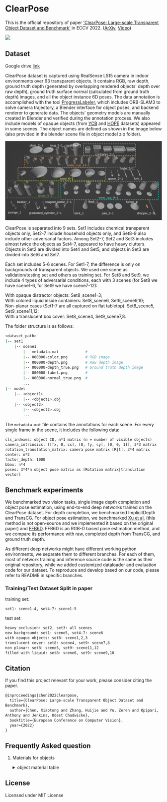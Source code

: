 # ClearPose

This is the official repository of paper ['ClearPose: Large-scale Transparent Object Dataset and Benchmark'](https://progress.eecs.umich.edu/projects/clearpose/) in ECCV 2022. ([ArXiv](https://arxiv.org/abs/2203.03890), [Video](https://www.youtube.com/watch?v=i8LjxicAaps))

![](dataset_sample.png)

## Dataset

Google drive [link](https://drive.google.com/drive/folders/1Cp2cwwQmntE0aUkmHOLKIlG4Jiz9PQH8?usp=sharing)

ClearPose dataset is captured using RealSense L515 camera in indoor environments over 63 transparent objects. It contains RGB, raw depth, ground truth depth (generated by overlapping rendered objects' depth over raw depth), ground truth surface normal (calculated from ground truth depth) images, and all the object instance 6D poses. The data annotation is accomplished with the tool [ProgressLabeler](https://github.com/huijieZH/ProgressLabeller), which includes ORB-SLAM3 to solve camera trajectory, a Blender interface for object poses, and backend renderer to generate data. The objects' geometry models are manually created in Blender and verified during the annotation process. We also include models of opaque objects (from [YCB](https://www.ycbbenchmarks.com/object-models/) and [HOPE](https://github.com/swtyree/hope-dataset) datasets) appeared in some scenes. The object names are defined as shown in the image below (also provided in the blender scene file in object model zip folder).

![](clearpose_object_names.png)

ClearPose is separated into 9 sets. Set1 includes chemical transparent objects only, Set2-7 include household objects only, and Set8-9 also include other adversarial factors. Among Set2-7, Set2 and Set3 includes almost twice the objects as Set4-7, appeared to have heavy clutters. Objects in Set2 are divided into Set4 and Set5, and objects in Set3 are divided into Set6 and Set7.

Each set includes 5-6 scenes. For Set1-7, the difference is only on backgrounds of transparent objects. We used one scene as validation/testing set and others as training set. For Set8 and Set9, we include 4 types of adversarial conditions, each with 3 scenes (for Set8 we have scene1-6, for Set9 we have scene7-12):

With opaque distractor objects: Set8_scene1-3;<br>
With colored liquid inside containers: Set8_scene6, Set9_scene9,10;<br>
Non-planar cases (Set1-7 are all captured on flat tabletop): Set8_scene5, Set9_scene11,12;<br>
With a translucent box cover: Set8_scene4, Set9_scene7,8.

The folder structure is as follows:

```bash
<dataset_path>
|-- set1
    |-- scene1
        |-- metadata.mat            # 
        |-- 000000-color.png        # RGB image
        |-- 000000-depth.png        # Raw depth image
        |-- 000000-depth_true.png   # Ground truth depth image
        |-- 000000-label.png        #
        |-- 000000-normal_true.png  #
        ...
|-- model
    |-- <object1>
        |-- <object1>.obj
    |-- <object2>
        |-- <object2>.obj
        ...
```

The ``metadata.mat`` file contains the annotations for each scene. For every single frame in the scene, it includes the following data:<br>
```
cls_indexes: object ID, n*1 matrix (n = number of visible objects)
camera_intrinsics: [[fx, 0, cx], [0, fy, cy], [0, 0, 1]], 3*3 matrix
rotation_translation_matrix: camera pose matrix [R|t], 3*4 matrix
center: n*2
factor_depth: 1000
bbox: n*4
poses: 3*4*n object pose matrix as [Rotation matrix|translation vector]
```

## Benchmark experiments

We benchmarked two vision tasks, single image depth completion and object pose estimation, using end-to-end deep networks trained on the ClearPose dataset. For depth completion, we benchmarked ImplicitDepth and TransCG. For object pose estimation, we benchmarked [Xu et al.](https://www.mdpi.com/1424-8220/20/23/6790) (this method is not open-source and we implemented it based on the original paper) and [FFB6D](https://github.com/ethnhe/FFB6D). FFB6D is an RGB-D based pose estimation method, and we compare its performance with raw, completed depth from TransCG, and ground truth depth.

As different deep networks might have different working python environments, we separate them to different branches. For each of them, most of network training and inference source code is the same as their original repository, while we added customized dataloader and evaluation code for our dataset. To reproduce and develop based on our code, please refer to README in specific branches.

### Training/Test Dataset Split in paper

training set:

```
set1: scene1-4, set4-7: scene1-5
```

test set:

```
heavy occlusion: set2, set3: all scenes
new background: set1: scene5, set4-7: scene6
with opaque objects: set8: scene1,2,3
translucent cover: set8: scene4, set9: scene7,8
non planar: set8: scene5, set9: scene11,12
filled with liquid: set8: scene6, set9: scene9,10
```

## Citation

If you find this project relevant for your work, please consider citing the paper.

```
@inproceedings{chen2022clearpose,
  title={ClearPose: Large-scale Transparent Object Dataset and Benchmark},
  author={Chen, Xiaotong and Zhang, Huijie and Yu, Zeren and Opipari, Anthony and Jenkins, Odest Chadwicke},
  booktitle={European Conference on Computer Vision},
  year={2022}
}
```

## Frequently Asked question
 1. Materials for objects 
    <details><summary>object material table</summary>

    |      object name     | material |
    |:--------------------:|----------|
    |       beaker_1       |   glass  |
    |       dropper_1      |  plastic |
    |       dropper_2      |  plastic |
    |        flask_1       |   glass  |
    |       funnel_1       |  plastic |
    | graduated_cylinder_1 |   glass  |
    | graduated_cylinder_2 |  plastic |
    |         pan_1        |  plastic |
    |         pan_2        |  plastic |
    |         pan_3        |   glass  |
    |   reagent_bottle_1   |   glass  |
    |   reagent_bottle_2   |  plastic |
    |        stick_1       |   glass  |
    |       syringe_1      |  plastic |
    |       bottle_1       |   glass  |
    |       bottle_2       |   glass  |
    |       bottle_3       |   glass  |
    |       bottle_4       |   glass  |
    |       bottle_5       |   glass  |
    |        bowl_1        |   glass  |
    |        bowl_2        |   glass  |
    |        bowl_3        |   glass  |
    |        bowl_4        |   glass  |
    |        bowl_5        |   glass  |
    |        bowl_6        |   glass  |
    |      container_1     |   glass  |
    |      container_2     |   glass  |
    |      container_3     |   glass  |
    |      container_4     |   glass  |
    |      container_5     |   glass  |
    |        fork_1        |  plastic |
    |        knife_1       |  plastic |
    |        knife_2       |  plastic |
    |         mug_1        |   glass  |
    |         mug_2        |   glass  |
    |       pitcher_1      |  plastic |
    |        plate_1       |   glass  |
    |        plate_2       |   glass  |
    |        spoon_1       |  plastic |
    |        spoon_2       |  plastic |
    |      water_cup_1     |   glass  |
    |      water_cup_3     |  plastic |
    |      water_cup_4     |   glass  |
    |      water_cup_5     |   glass  |
    |      water_cup_6     |   glass  |
    |      water_cup_7     |   glass  |
    |      water_cup_8     |   glass  |
    |      water_cup_9     |   glass  |
    |     water_cup_10     |   glass  |
    |     water_cup_11     |   glass  |
    |     water_cup_12     |   glass  |
    |     water_cup_13     |  plastic |
    |     water_cup_14     |  plastic |
    |      wine_cup_1      |   glass  |
    |      wine_cup_2      |   glass  |
    |      wine_cup_3      |   glass  |
    |      wine_cup_4      |   glass  |
    |      wine_cup_5      |   glass  |
    |      wine_cup_6      |   glass  |
    |      wine_cup_7      |  plastic |
    |      wine_cup_8      |  plastic |
    |      wine_cup_9      |   glass  |

    </details>
## License

Licensed under MIT License
